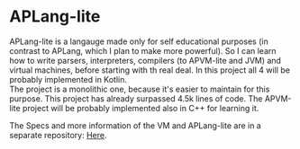 # APLang-lite
APLang-lite is a langauge made only for self educational purposes (in contrast to APLang, which I plan to make more powerful).
So I can learn how to write parsers, interpreters, compilers (to APVM-lite and JVM) and virtual machines, before starting with th real deal.
In this project all 4 will be probably implemented in Kotlin.\
The project is a monolithic one, because it's easier to maintain for this purpose.
This project has already surpassed 4.5k lines of code.
The APVM-lite project will be probably implemented also in C++ for learning it.

The Specs and more information of the VM and APLang-lite are in a separate repository: [Here](https://github.com/APLanguage/aplang-lite-specs).
